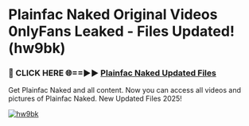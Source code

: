 # Plainfac Naked Original Videos 0nlyFans Leaked - Files Updated! (hw9bk)

<h3>🔴 CLICK HERE 🌐==►► <a href="https://tinyurl.com/yckcrads" rel="nofollow">Plainfac Naked Updated Files</a></h3>

Get Plainfac Naked and all content. Now you can access all videos and pictures of Plainfac Naked. New Updated Files 2025!

[![hw9bk](https://i.imgur.com/hpKpOFt.gif)](https://tinyurl.com/yckcrads)
